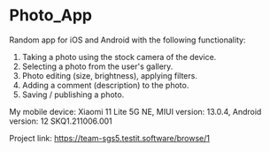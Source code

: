# Photo_App
Random app for iOS and Android with the following functionality:
1. Taking a photo using the stock camera of the device.
2. Selecting a photo from the user's gallery.
3. Photo editing (size, brightness), applying filters.
4. Adding a comment (description) to the photo.
5. Saving / publishing a photo.

My mobile device: Xiaomi 11 Lite 5G NE,
MIUI version: 13.0.4,
Android version: 12 SKQ1.211006.001

Project link: https://team-sgs5.testit.software/browse/1

